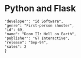<h1>Python and Flask</h1>

```{
"developer": "id Software",
"genre": "First-person shooter",
"id": 69,
"name": "Doom II: Hell on Earth",
"publisher": "GT Interactive",
"release": "Sep-94",
"sales": 2
}
